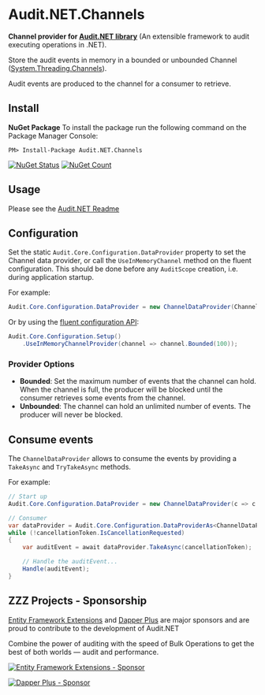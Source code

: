 # Audit.NET.Channels
**Channel provider for [Audit.NET library](https://github.com/thepirat000/Audit.NET)** (An extensible framework to audit executing operations in .NET).

Store the audit events in memory in a bounded or unbounded Channel ([System.Threading.Channels](https://learn.microsoft.com/en-us/dotnet/core/extensions/channels)).

Audit events are produced to the channel for a consumer to retrieve.



## Install

**NuGet Package** 
To install the package run the following command on the Package Manager Console:

```
PM> Install-Package Audit.NET.Channels
```

[![NuGet Status](https://img.shields.io/nuget/v/Audit.NET.Channels.svg?style=flat)](https://www.nuget.org/packages/Audit.NET.Channels/)
[![NuGet Count](https://img.shields.io/nuget/dt/Audit.NET.Channels.svg)](https://www.nuget.org/packages/Audit.NET.Channels/)

## Usage
Please see the [Audit.NET Readme](https://github.com/thepirat000/Audit.NET#usage)

## Configuration
Set the static `Audit.Core.Configuration.DataProvider` property to set the Channel data provider, or call the `UseInMemoryChannel` method on the fluent configuration. 
This should be done before any `AuditScope` creation, i.e. during application startup.

For example:

```c#
Audit.Core.Configuration.DataProvider = new ChannelDataProvider(Channel.CreateUnbounded<AuditEvent>());
```

Or by using the [fluent configuration API](https://github.com/thepirat000/Audit.NET#configuration-fluent-api):

```c#
Audit.Core.Configuration.Setup()
    .UseInMemoryChannelProvider(channel => channel.Bounded(100));
```

### Provider Options

- **Bounded**: Set the maximum number of events that the channel can hold. When the channel is full, the producer will be blocked until the consumer retrieves some events from the channel.
- **Unbounded**: The channel can hold an unlimited number of events. The producer will never be blocked.

## Consume events

The `ChannelDataProvider` allows to consume the events by providing a `TakeAsync` and `TryTakeAsync` methods.

For example:

```c#
// Start up
Audit.Core.Configuration.DataProvider = new ChannelDataProvider(c => c.Unbounded());

// Consumer
var dataProvider = Audit.Core.Configuration.DataProviderAs<ChannelDataProvider>();
while (!cancellationToken.IsCancellationRequested)
{
    var auditEvent = await dataProvider.TakeAsync(cancellationToken);

    // Handle the auditEvent...
    Handle(auditEvent);
}

```

## ZZZ Projects - Sponsorship

[Entity Framework Extensions](https://entityframework-extensions.net/) and [Dapper Plus](https://dapper-plus.net/) are major sponsors and are proud to contribute to the development of Audit.NET

Combine the power of auditing with the speed of Bulk Operations to get the best of both worlds — audit and performance.

[![Entity Framework Extensions - Sponsor](https://raw.githubusercontent.com/thepirat000/Audit.NET/master/documents/entity-framework-extensions-sponsor.png)](https://entityframework-extensions.net/bulk-insert)

[![Dapper Plus - Sponsor](https://raw.githubusercontent.com/thepirat000/Audit.NET/master/documents/dapper-plus-sponsor.png)](https://dapper-plus.net/bulk-insert)